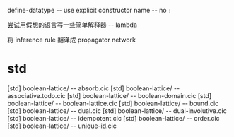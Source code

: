 define-datatype -- use explicit constructor name -- no `:`

尝试用假想的语言写一些简单解释器 -- lambda

将 inference rule 翻译成 propagator network

# std

[std] boolean-lattice/ -- absorb.cic
[std] boolean-lattice/ -- associative.todo.cic
[std] boolean-lattice/ -- boolean-domain.cic
[std] boolean-lattice/ -- boolean-lattice.cic
[std] boolean-lattice/ -- bound.cic
[std] boolean-lattice/ -- dual.cic
[std] boolean-lattice/ -- dual-involutive.cic
[std] boolean-lattice/ -- idempotent.cic
[std] boolean-lattice/ -- order.cic
[std] boolean-lattice/ -- unique-id.cic
